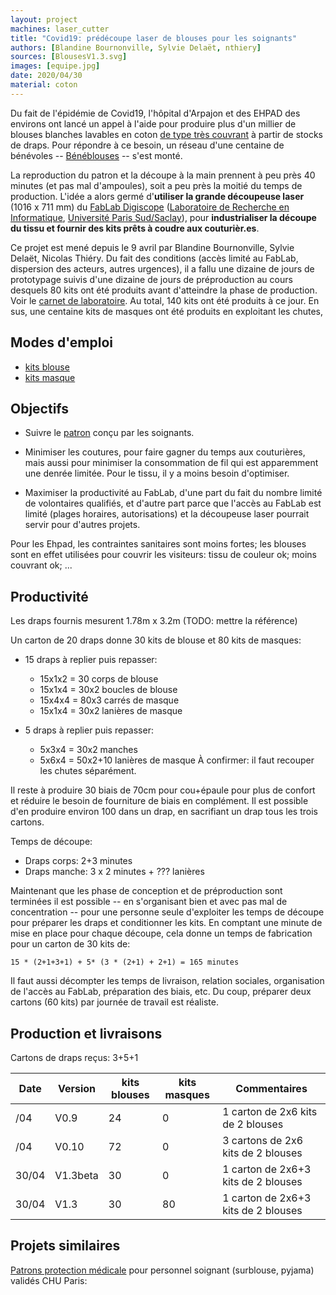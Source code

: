 ```yaml
---
layout: project
machines: laser_cutter
title: "Covid19: prédécoupe laser de blouses pour les soignants"
authors: [Blandine Bournonville, Sylvie Delaët, nthiery]
sources: [BlousesV1.3.svg]
images: [equipe.jpg]
date: 2020/04/30
material: coton
---
```


Du fait de l'épidémie de Covid19, l'hôpital d'Arpajon et des EHPAD des
environs ont lancé un appel à l'aide pour produire plus d'un millier
de blouses blanches lavables en coton [de type très
couvrant](BlousePourHopital.JPG) à partir de stocks de draps. Pour
répondre à ce besoin, un réseau d'une centaine de bénévoles --
[Bénéblouses](https://www.artdelecoute.com/445336164) -- s'est monté.

La reproduction du patron et la découpe à la main prennent à peu près
40 minutes (et pas mal d'ampoules), soit a peu près la moitié du temps
de production. L'idée a alors germé d'**utiliser la grande découpeuse
laser** (1016 x 711 mm) du [FabLab
Digiscope](https://fablabdigiscope.gitlab.io/) ([Laboratoire de
Recherche en Informatique](http://www.lri.fr), [Université Paris
Sud/Saclay](universite-paris-saclay.fr)), pour **industrialiser la
découpe du tissu et fournir des kits prêts à coudre aux
couturièr.es**.

Ce projet est mené depuis le 9 avril par Blandine Bournonville, Sylvie Delaët,
Nicolas Thiéry. Du fait des conditions (accès limité au FabLab,
dispersion des acteurs, autres urgences), il a fallu une dizaine de
jours de prototypage suivis d'une dizaine de jours de préproduction au
cours desquels 80 kits ont été produits avant d'atteindre la phase de
production. Voir le [carnet de laboratoire](CarnetDeLabo/). Au total,
140 kits ont été produits à ce jour. En sus, une centaine kits de
masques ont été produits en exploitant les chutes,

## Modes d'emploi
    
- [kits blouse](ModeDEmploiKitBlouse/)
- [kits masque](ModeDEmploiKitMasque.pdf)

## Objectifs

- Suivre le [patron](patronCouturesNonComprisesAreproduire.jpg) conçu
  par les soignants.

- Minimiser les coutures, pour faire gagner du temps aux couturières,
  mais aussi pour minimiser la consommation de fil qui est apparemment
  une denrée limitée. Pour le tissu, il y a moins besoin d'optimiser.

- Maximiser la productivité au FabLab, d'une part du fait du nombre
  limité de volontaires qualifiés, et d'autre part parce que l'accès
  au FabLab est limité (plages horaires, autorisations) et la
  découpeuse laser pourrait servir pour d'autres projets.

Pour les Ehpad, les contraintes sanitaires sont moins fortes; les
blouses sont en effet utilisées pour couvrir les visiteurs: tissu de
couleur ok; moins couvrant ok; ...

## Productivité

Les draps fournis mesurent 1.78m x 3.2m (TODO: mettre la référence)

Un carton de 20 draps donne 30 kits de blouse et 80 kits de masques:

- 15 draps à replier puis repasser:
  - 15x1x2 = 30   corps de blouse
  - 15x1x4 = 30x2 boucles de blouse
  - 15x4x4 = 80x3 carrés de masque
  - 15x1x4 = 30x2 lanières de masque

- 5 draps à replier puis repasser:
  -  5x3x4 = 30x2 manches
  -  5x6x4 = 50x2+10 lanières de masque
     À confirmer: il faut recouper les chutes séparément.

Il reste à produire 30 biais de 70cm pour cou+épaule pour plus de
confort et réduire le besoin de fourniture de biais en complément. Il
est possible d'en produire environ 100 dans un drap, en sacrifiant un
drap tous les trois cartons.

Temps de découpe:
- Draps corps: 2+3 minutes
- Draps manche: 3 x 2 minutes + ??? lanières

Maintenant que les phase de conception et de préproduction sont
terminées il est possible -- en s'organisant bien et avec pas mal de
concentration -- pour une personne seule d'exploiter les temps de
découpe pour préparer les draps et conditionner les kits. En comptant
une minute de mise en place pour chaque découpe, cela donne un temps
de fabrication pour un carton de 30 kits de:

    15 * (2+1+3+1) + 5* (3 * (2+1) + 2+1) = 165 minutes

Il faut aussi décompter les temps de livraison, relation sociales,
organisation de l'accès au FabLab, préparation des biais, etc. Du
coup, préparer deux cartons (60 kits) par journée de travail est
réaliste.

## Production et livraisons

Cartons de draps reçus: 3+5+1

| Date  | Version  | kits blouses  | kits masques | Commentaires                        |
| ---   | -------- | ------------- | ------------ | ------------                        |
|   /04 | V0.9     | 24            | 0            | 1 carton de 2x6 kits de 2 blouses   |
|   /04 | V0.10    | 72            | 0            | 3 cartons de 2x6 kits de 2 blouses  |
| 30/04 | V1.3beta | 30            | 0            | 1 carton de 2x6+3 kits de 2 blouses |
| 30/04 | V1.3     | 30            | 80           | 1 carton de 2x6+3 kits de 2 blouses |

## Projets similaires

[Patrons protection médicale](https://drive.google.com/drive/folders/1EfqRlpa1mkeg3x9N9Fk_O0WYd06L2cRE)
pour personnel soignant (surblouse, pyjama) validés CHU Paris:


